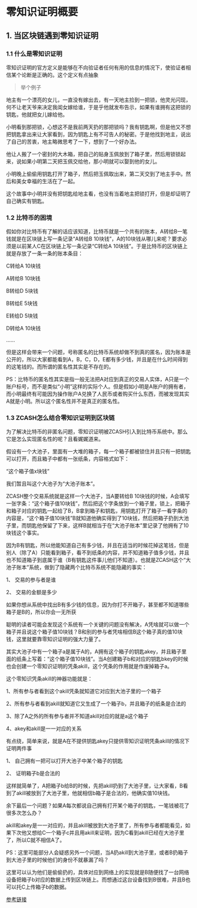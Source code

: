 # 零知识证明概要

## 1. 当区块链遇到零知识证明

### 1.1 什么是零知识证明
零知识证明的官方定义是能够在不向验证者任何有用的信息的情况下，使验证者相信某个论断是正确的。这个定义有点抽象
> 举个例子

地主有一个漂亮的女儿，一直没有嫁出去，有一天地主捡到一把锁，他灵光闪现，何不让老天爷来决定我闺女嫁给谁，于是乎他就发布告示，如果有谁拥有这把锁的钥匙，他就把女儿嫁给他。

小明看到那把锁，心想这不是我前两天扔的那把锁吗？我有钥匙啊，但是他又不想把钥匙拿出来让大家看到，因为钥匙上有不可告人的秘密。于是他找到地主，说出了自己的苦衷，地主略微思考了一下，想到了一个好办法。

他让人搬了一个密封的大木箱，把自己的贴身玉佩放到了箱子里，然后用锁锁起来，说如果小明第二天把玉佩交给他，那小明就可以娶到他的女儿。

小明晚上偷偷用钥匙打开了箱子，然后把玉佩取出来，第二天交到了地主手中。然后和美女幸福的生活在了一起。

这个故事中小明并没有把钥匙给地主看，也没有当着地主把锁打开，但是却证明了自己确实有钥匙。


### 1.2 比特币的困境

假如你对比特币有了解的话应该知道，比特币就是一个共有的账本，A转给B一笔钱就是在区块链上写一条记录“A转给B 10块钱”，A的10块钱从哪儿来呢？要求必须是以前某人C在区块链上写一条记录“C转给A 10块钱”。于是比特币的区块链上就是存放了一条一条的账本条目：

C转给A 10块钱

A转给B 10块钱

B转给D 5块钱

B转给E 5块钱

E转给D 5块钱

D转给A 10块钱

……

但是这样会带来一个问题，号称匿名的比特币系统却做不到真的匿名，因为账本是公开的，所以大家都能看到A，B，C，D，E都有多少钱，并且是在什么时间得到的这笔钱的。而所谓的匿名性其实是不存在的。

PS：比特币的匿名性其实是指一般无法把A对应到真正的交易人实体，A只是一个账户标号，而不是类似“小明”这样的实际个人。但是假如小明是A账户的拥有者，而小明最终有可能因为操作账户A兑换了人民币或者购买什么东西，而被发现其实A就是小明。所以这个匿名性并不是真正的匿名性。


### 1.3 ZCASH怎么结合零知识证明到区块链
为了解决比特币的非匿名问题，零知识证明被ZCASH引入到比特币系统中。那么它是怎么实现匿名性的呢？且看娓娓道来。

假设有一个大池子，里面有一大堆的箱子，每一个箱子都被锁住并且只有一把钥匙可以打开，而且箱子中都有一张纸条，内容格式如下：

“这个箱子值x块钱”

我们暂且叫这个大池子为“大池子账本”。

ZCASH整个交易系统就是这样一个大池子，当A要转给B 10块钱的时候，A会填写一张字条：“这个箱子值10块钱”，然后把这个字条放到一个箱子里，锁上，把箱子和箱子对应的钥匙一起给了B，B拿到箱子和钥匙，用钥匙打开了箱子一看字条的内容是，“这个箱子值10块钱”B就知道他确实得到了10块钱，然后把箱子扔到大池子里，而钥匙他保留了下来，这样B就相当于在“大池子账本”里记录了他拥有了10块钱这个事实。

因为B有钥匙，所以他能知道自己有多少钱，并且在适当的时候花掉这笔钱，但是别人（除了A）只能看到箱子，看不到纸条的内容，并不知道箱子值多少钱，并且也不知道箱子到底属于谁（B有钥匙这件事儿他们不知道）。也就是ZCASH这个“大池子账本”系统，做到了隐藏两个比特币系统不能隐藏的事实：

1、 交易的参与者是谁

2、 交易的金额是多少

如果你想从系统中找出B有多少钱的信息，因为你打不开箱子，甚至都不知道哪些箱子是B的，所以你会一无所获

聪明的读者可能会发现这个系统有一个关键的问题没有解决，A凭啥就可以做一个箱子并且说这个箱子值10块钱？B和别的参与者凭啥相信B这个箱子真的值10块钱，这里就要靠零知识证明的强大力量了。

其实大池子中有一个箱子a是属于A的，A拥有这个箱子的钥匙akey，并且箱子里面的纸条上写着：“这个箱子值10块钱”。当A创建箱子b和对应的钥匙bkey的时候也会创建一个零知识证明的凭条akill，这个凭条的作用就是作废掉箱子a。

这个零知识凭条akill的神器功能就是：

1、所有参与者看到这个akill凭条就知道它对应到大池子里的一个箱子

2、所有参与者看到akill就知道它又生成了一个箱子b，并且箱子的纸条是合法的

3、除了A之外的所有参与者并不知道akill对应的就是a这个箱子

4、akey和akill是一一对应的关系

有点绕，简单来说，就是A在不提供钥匙akey只提供零知识证明凭条akill的情况下证明两件事

1、 自己拥有一把可以打开大池子中某个箱子的钥匙

2、 证明箱子b是合法的

这样就简单了，A把箱子b给B的时候，先把akill扔到了大池子里，让大家看，B看到了akill被放到了大池子里，他就相信b箱子是合法的，他确实值10块钱。

余下最后一个问题？如果A每次都说自己拥有打开某个箱子的钥匙，一笔钱被花了很多次怎么办？

akill和akey是一一对应的，并且akill被放到大池子里了，所有参与者都能看见，如果下次他又想给C一个箱子c并且用akill来证明，因为C看到akill已经在大池子里了，所以C就不相信A了。

PS：这里可能部分人会疑惑另外一个问题，当A扔akill到大池子里，或者B扔箱子到大池子里的时候他们的身份不就暴漏了吗？

这里可以认为他们是偷偷扔的，具体对应到网络上的实现就是B随便找了一台网络设备把箱子b对应的数据上传到区块链上。而想通过这台设备找到B很难，并且B也可以托C上传箱子b的数据。



[参考链接](https://studygolang.com/topics/7582?fr=sidebar)
